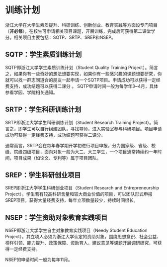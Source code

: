 # 训练计划

浙江大学在大学生素质提升、科研训练、创新创业、教育实践等方面设专门项目（**非必修**），在校生可申请相关项目课题，开展训练，完成后可获得第二课堂学分。相关项目主要包括：SQTP、SRTP、SREP和NSEP。

## SQTP：学生素质训练计划

SQTP即浙江大学学生素质训练计划（Student Quality Training Project）。简言之，如果你有一些奇妙的想法想要实现，如果你有一些感兴趣的课题想要研究，你就可以找一群志同道合的朋友一起申请一个SQTP项目。申请成功可以获得一定经费支持，成功结题可以获得二课分 。
SQTP申请时间一般为每学年3~4月，具体参看学园、学院相关通知。

## SRTP：学生科研训练计划

SRTP即浙江大学学生科研训练计划（Student Research Training Project）。简言之，即学生可以自行组建团队，寻找导师，进入实验室参与科研项目。项目申请成功可获得一定经费支持，成功结题可获得二课分。

通常而言，SRTP会在每年春学期开学初进行项目申报，分为国家级、省级、校级、院级四级项目，面向对象一般为大二、大三学生，一个项目通常持续约一年时间，项目成果（如论文、专利等）属于项目团队。

## SREP：学生科研创业项目

SREP即浙江大学学生科研创业项目（Student Research and Entrepreneurship Project）。学生若有较高科研含量和较大商业价值的项目，可以团队形式申报SREP项目，获得大量经费支持，每年立项数量较少，持续时间很长。

## NSEP：学生资助对象教育实践项目

NSEP即浙江大学学生自主对象教育实践项目（Needy Student Education Project）。其立项人必须为浙江大学认定的资助对象，围绕思想意识、社会公益、榜样引领、能力提升、政策保障、资助育人、建议意见等课题开展调研研究，可获得一定经费支持。

NSEP的申请时间一般为每年11月。
